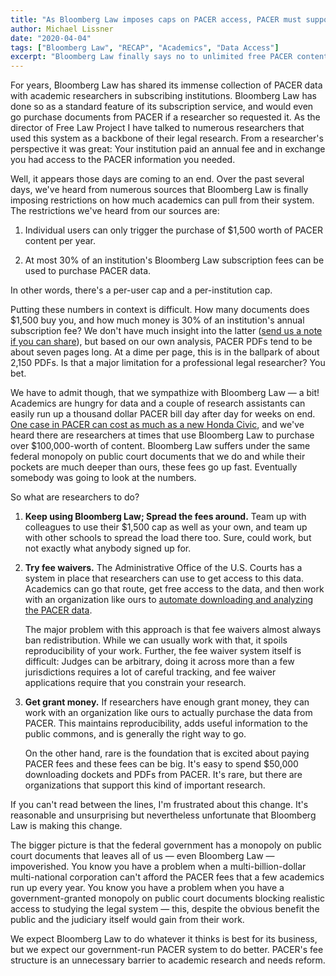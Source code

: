 ```yaml
---
title: "As Bloomberg Law imposes caps on PACER access, PACER must support academics."
author: Michael Lissner
date: "2020-04-04"
tags: ["Bloomberg Law", "RECAP", "Academics", "Data Access"]
excerpt: "Bloomberg Law finally says no to unlimited free PACER content. Fair enough. What now?"
---
```



For years, Bloomberg Law has shared its immense collection of PACER data with academic researchers in subscribing institutions. Bloomberg Law has done so as a standard feature of its subscription service, and would even go purchase documents from PACER if a researcher so requested it. As the director of Free Law Project I have talked to numerous researchers that used this system as a backbone of their legal research. From a researcher's perspective it was great: Your institution paid an annual fee and in exchange you had access to the PACER information you needed. 
 
Well, it appears those days are coming to an end. Over the past several days, we've heard from numerous sources that Bloomberg Law is finally imposing restrictions on how much academics can pull from their system. The restrictions we've heard from our sources are:

1. Individual users can only trigger the purchase of $1,500 worth of PACER content per year.

2. At most 30% of an institution's Bloomberg Law subscription fees can be used to purchase PACER data.

In other words, there's a per-user cap and a per-institution cap. 

Putting these numbers in context is difficult. How many documents does $1,500 buy you, and how much money is 30% of an institution's annual subscription fee? We don't have much insight into the latter ([send us a note if you can share][c]), but based on our own analysis, PACER PDFs tend to be about seven pages long.  At a dime per page, this is in the ballpark of about 2,150 PDFs. Is that a major limitation for a professional legal researcher? You bet.

We have to admit though, that we sympathize with Bloomberg Law — a bit! Academics are hungry for data and a couple of research assistants can easily run up a thousand dollar PACER bill day after day for weeks on end. [One case in PACER  can cost as much as a new Honda Civic][car], and we've heard there are researchers at times that use Bloomberg Law to purchase over $100,000-worth of content. Bloomberg Law suffers under the same federal monopoly on public court documents that we do and while their pockets are much deeper than ours, these fees go up fast. Eventually somebody was going to look at the numbers. 

So what are researchers to do?

1. **Keep using Bloomberg Law; Spread the fees around.** Team up with colleagues to use their $1,500 cap as well as your own, and team up with other schools to spread the load there too. Sure, could work, but not exactly what anybody signed up for.

1. **Try fee waivers.** The Administrative Office of the U.S. Courts has a system in place that researchers can use to get access to this data. Academics can go that route, get free access to the data, and then work with an organization like ours to [automate downloading and analyzing the PACER data][consulting]. 

    The major problem with this approach is that fee waivers almost always ban redistribution. While we can usually work with that, it spoils reproducibility of your work. Further, the fee waiver system itself is difficult: Judges can be arbitrary, doing it across more than a few jurisdictions requires a lot of careful tracking, and fee waiver applications require that you constrain your research.

1. **Get grant money.** If researchers have enough grant money, they can work with an organization like ours to actually purchase the data from PACER. This maintains reproducibility, adds useful information to the public commons, and is generally the right way to go.

    On the other hand, rare is the foundation that is excited about paying PACER fees and these fees can be big. It's easy to spend $50,000 downloading dockets and PDFs from PACER. It's rare, but there are organizations that support this kind of important research.

If you can't read between the lines, I'm frustrated about this change. It's reasonable and unsurprising but nevertheless unfortunate that Bloomberg Law is making this change. 

The bigger picture is that the federal government has a monopoly on public court documents that leaves all of us — even Bloomberg Law — impoverished. You know you have a problem when a multi-billion-dollar multi-national corporation can't afford the PACER fees that a few academics run up every year. You know you have a problem when you have a government-granted monopoly on public court documents blocking realistic access to studying the legal system — this, despite the obvious benefit the public and the judiciary itself would gain from their work.

We expect Bloomberg Law to do whatever it thinks is best for its business, but we expect our government-run PACER system to do better. PACER's fee structure is an unnecessary barrier to academic research and needs reform.


[c]: /contact/

[car]: /2016/11/17/the-biggest-dockets-in-recap/

[consulting]: /data-consulting/